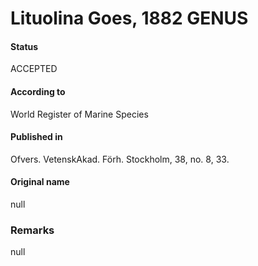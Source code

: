 Lituolina Goes, 1882 GENUS
=======

#### Status
ACCEPTED

#### According to
World Register of Marine Species

#### Published in
Ofvers. VetenskAkad. Förh. Stockholm, 38, no. 8, 33.

#### Original name
null

### Remarks
null
